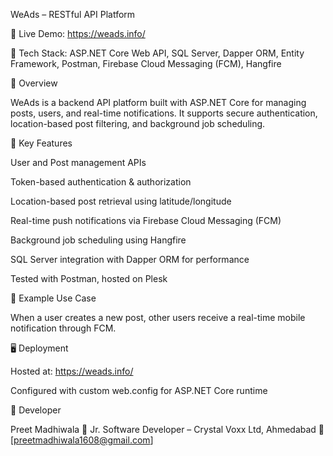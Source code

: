 WeAds – RESTful API Platform

🔗 Live Demo: https://weads.info/

🧠 Tech Stack: ASP.NET Core Web API, SQL Server, Dapper ORM, Entity Framework, Postman, Firebase Cloud Messaging (FCM), Hangfire

🚀 Overview

WeAds is a backend API platform built with ASP.NET Core for managing posts, users, and real-time notifications.
It supports secure authentication, location-based post filtering, and background job scheduling.

🔑 Key Features

User and Post management APIs

Token-based authentication & authorization

Location-based post retrieval using latitude/longitude

Real-time push notifications via Firebase Cloud Messaging (FCM)

Background job scheduling using Hangfire

SQL Server integration with Dapper ORM for performance

Tested with Postman, hosted on Plesk

🧪 Example Use Case

When a user creates a new post, other users receive a real-time mobile notification through FCM.

🖥️ Deployment

Hosted at: https://weads.info/

Configured with custom web.config for ASP.NET Core runtime

👤 Developer

Preet Madhiwala
💼 Jr. Software Developer – Crystal Voxx Ltd, Ahmedabad
📧 [preetmadhiwala1608@gmail.com]

